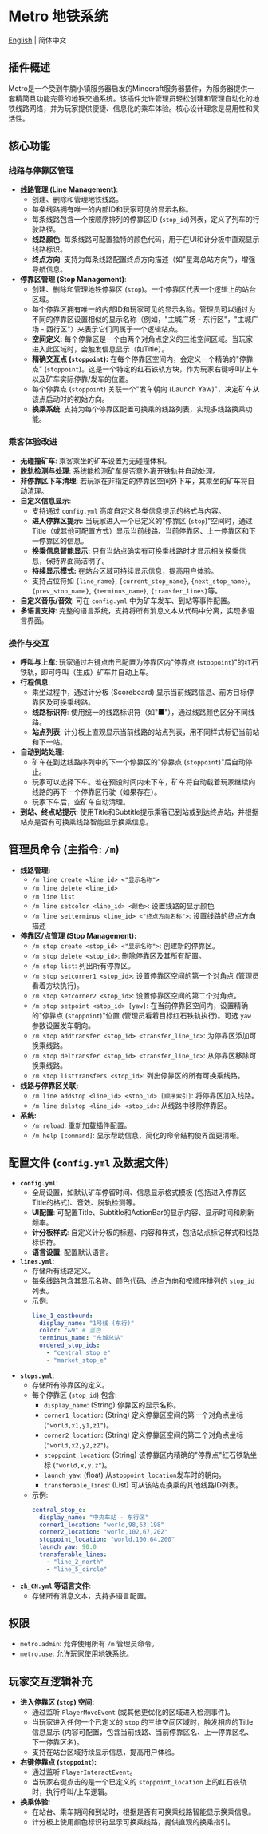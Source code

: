 # Metro 地铁系统

[English](README_en.md) | 简体中文

## 插件概述

Metro是一个受到牛腩小镇服务器启发的Minecraft服务器插件，为服务器提供一套精简且功能完善的地铁交通系统。该插件允许管理员轻松创建和管理自动化的地铁线路网络，并为玩家提供便捷、信息化的乘车体验。核心设计理念是易用性和灵活性。

## 核心功能

### 线路与停靠区管理

* **线路管理 (Line Management)**:
    * 创建、删除和管理地铁线路。
    * 每条线路拥有唯一的内部ID和玩家可见的显示名称。
    * 每条线路包含一个按顺序排列的停靠区ID (`stop_id`)列表，定义了列车的行驶路径。
    * **线路颜色**: 每条线路可配置独特的颜色代码，用于在UI和计分板中直观显示线路标识。
    * **终点方向**: 支持为每条线路配置终点方向描述（如"星海总站方向"），增强导航信息。
* **停靠区管理 (Stop Management)**:
    * 创建、删除和管理地铁停靠区 (`stop`)。一个停靠区代表一个逻辑上的站台区域。
    * 每个停靠区拥有唯一的内部ID和玩家可见的显示名称。管理员可以通过为不同的停靠区设置相似的显示名称（例如，"主城广场 - 东行区"，"主城广场 - 西行区"）来表示它们同属于一个逻辑站点。
    * **空间定义:** 每个停靠区是一个由两个对角点定义的三维空间区域。当玩家进入此区域时，会触发信息显示（如Title）。
    * **精确交互点 (`stoppoint`):** 在每个停靠区空间内，会定义一个精确的"停靠点" (`stoppoint`)。这是一个特定的红石铁轨方块，作为玩家右键呼叫/上车以及矿车实际停靠/发车的位置。
    * 每个停靠点 (`stoppoint`) 关联一个"发车朝向 (Launch Yaw)"，决定矿车从该点启动时的初始方向。
    * **换乘系统**: 支持为每个停靠区配置可换乘的线路列表，实现多线路换乘功能。

### 乘客体验改进

* **无碰撞矿车**: 乘客乘坐的矿车设置为无碰撞体积。
* **脱轨检测与处理**: 系统能检测矿车是否意外离开铁轨并自动处理。
* **非停靠区下车清理**: 若玩家在非指定的停靠区空间外下车，其乘坐的矿车将自动清理。
* **自定义信息显示**:
    * 支持通过 `config.yml` 高度自定义各类信息提示的格式与内容。
    * **进入停靠区提示:** 当玩家进入一个已定义的"停靠区 (`stop`)"空间时，通过Title（或其他可配置方式）显示当前线路、当前停靠区、上一停靠区和下一停靠区的信息。
    * **换乘信息智能显示:** 只有当站点确实有可换乘线路时才显示相关换乘信息，保持界面简洁明了。
    * **持续显示模式:** 在站台区域可持续显示信息，提高用户体验。
    * 支持占位符如 `{line_name}`, `{current_stop_name}`, `{next_stop_name}`, `{prev_stop_name}`, `{terminus_name}`, `{transfer_lines}`等。
* **自定义音乐/音效**: 可在 `config.yml` 中为矿车发车、到站等事件配置。
* **多语言支持**: 完整的语言系统，支持将所有消息文本从代码中分离，实现多语言界面。

### 操作与交互

* **呼叫与上车**: 玩家通过右键点击已配置为停靠区内"停靠点 (`stoppoint`)"的红石铁轨，即可呼叫（生成）矿车并自动上车。
* **行程信息**:
    * 乘坐过程中，通过计分板 (Scoreboard) 显示当前线路信息、前方目标停靠区及可换乘线路。
    * **线路标识符**: 使用统一的线路标识符（如"■"），通过线路颜色区分不同线路。
    * **站点列表**: 计分板上直观显示当前线路的站点列表，用不同样式标记当前站和下一站。
* **自动到站处理**:
    * 矿车在到达线路序列中的下一个停靠区的"停靠点 (`stoppoint`)"后自动停止。
    * 玩家可以选择下车。若在预设时间内未下车，矿车将自动载着玩家继续向线路的再下一个停靠区行驶（如果存在）。
    * 玩家下车后，空矿车自动清理。
* **到站、终点站提示**: 使用Title和Subtitle提示乘客已到站或到达终点站，并根据站点是否有可换乘线路智能显示换乘信息。

## 管理员命令 (主指令: `/m`)

* **线路管理:**
    * `/m line create <line_id> <"显示名称">`
    * `/m line delete <line_id>`
    * `/m line list`
    * `/m line setcolor <line_id> <颜色>`: 设置线路的显示颜色
    * `/m line setterminus <line_id> <"终点方向名称">`: 设置线路的终点方向描述
* **停靠区/点管理 (Stop Management):**
    * `/m stop create <stop_id> <"显示名称">`: 创建新的停靠区。
    * `/m stop delete <stop_id>`: 删除停靠区及其所有配置。
    * `/m stop list`: 列出所有停靠区。
    * `/m stop setcorner1 <stop_id>`: 设置停靠区空间的第一个对角点 (管理员看着方块执行)。
    * `/m stop setcorner2 <stop_id>`: 设置停靠区空间的第二个对角点。
    * `/m stop setpoint <stop_id> [yaw]`: 在当前停靠区空间内，设置精确的"停靠点 (`stoppoint`)"位置 (管理员看着目标红石铁轨执行)。可选 `yaw` 参数设置发车朝向。
    * `/m stop addtransfer <stop_id> <transfer_line_id>`: 为停靠区添加可换乘线路。
    * `/m stop deltransfer <stop_id> <transfer_line_id>`: 从停靠区移除可换乘线路。
    * `/m stop listtransfers <stop_id>`: 列出停靠区的所有可换乘线路。
* **线路与停靠区关联:**
    * `/m line addstop <line_id> <stop_id> [顺序索引]`: 将停靠区加入线路。
    * `/m line delstop <line_id> <stop_id>`: 从线路中移除停靠区。
* **系统:**
    * `/m reload`: 重新加载插件配置。
    * `/m help [command]`: 显示帮助信息，简化的命令结构使界面更清晰。

## 配置文件 (`config.yml` 及数据文件)

* **`config.yml`**:
    * 全局设置，如默认矿车停留时间、信息显示格式模板 (包括进入停靠区Title的格式)、音效、脱轨检测等。
    * **UI配置**: 可配置Title、Subtitle和ActionBar的显示内容、显示时间和刷新频率。
    * **计分板样式**: 自定义计分板的标题、内容和样式，包括站点标记样式和线路标识符。
    * **语言设置**: 配置默认语言。
* **`lines.yml`**:
    * 存储所有线路定义。
    * 每条线路包含其显示名称、颜色代码、终点方向和按顺序排列的 `stop_id` 列表。
    * 示例:
        ```yaml
        line_1_eastbound:
          display_name: "1号线 (东行)"
          color: "&9" # 蓝色
          terminus_name: "东城总站"
          ordered_stop_ids:
            - "central_stop_e"
            - "market_stop_e"
        ```
* **`stops.yml`**:
    * 存储所有停靠区的定义。
    * 每个停靠区 (`stop_id`) 包含:
        * `display_name`: (String) 停靠区的显示名称。
        * `corner1_location`: (String) 定义停靠区空间的第一个对角点坐标 (`"world,x1,y1,z1"`)。
        * `corner2_location`: (String) 定义停靠区空间的第二个对角点坐标 (`"world,x2,y2,z2"`)。
        * `stoppoint_location`: (String) 该停靠区内精确的"停靠点"红石铁轨坐标 (`"world,x,y,z"`)。
        * `launch_yaw`: (float) 从`stoppoint_location`发车时的朝向。
        * `transferable_lines`: (List) 可从该站点换乘的其他线路ID列表。
    * 示例:
        ```yaml
        central_stop_e:
          display_name: "中央车站 - 东行区"
          corner1_location: "world,98,63,198"
          corner2_location: "world,102,67,202"
          stoppoint_location: "world,100,64,200" 
          launch_yaw: 90.0
          transferable_lines:
            - "line_2_north"
            - "line_5_circle"
        ```
* **`zh_CN.yml` 等语言文件**:
    * 存储所有消息文本，支持多语言配置。

## 权限

* `metro.admin`: 允许使用所有 `/m` 管理员命令。
* `metro.use`: 允许玩家使用地铁系统。

## 玩家交互逻辑补充

* **进入停靠区 (`stop`) 空间:**
    * 通过监听 `PlayerMoveEvent` (或其他更优化的区域进入检测事件)。
    * 当玩家进入任何一个已定义的 `stop` 的三维空间区域时，触发相应的Title信息显示 (内容可配置，包含当前线路、当前停靠区名、上一停靠区名、下一停靠区名)。
    * 支持在站台区域持续显示信息，提高用户体验。
* **右键停靠点 (`stoppoint`):**
    * 通过监听 `PlayerInteractEvent`。
    * 当玩家右键点击的是一个已定义的 `stoppoint_location` 上的红石铁轨时，执行呼叫/上车逻辑。
* **换乘体验:**
    * 在站台、乘车期间和到站时，根据是否有可换乘线路智能显示换乘信息。
    * 计分板上使用颜色标识符显示可换乘线路，提供直观的换乘指引。
